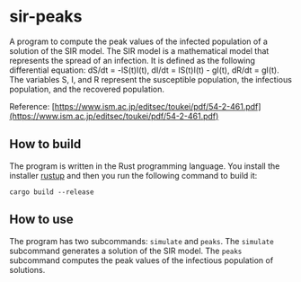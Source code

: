 # sir-peaks
A program to compute the peak values of the infected population of a solution of the SIR model.
The SIR model is a mathematical model that represents the spread of an infection.
It is defined as the following differential equation:
dS/dt = -lS(t)I(t),
dI/dt = lS(t)I(t) - gI(t),
dR/dt = gI(t).
The variables S, I, and R represent the susceptible population, the infectious population, and the recovered population.

Reference: [https://www.ism.ac.jp/editsec/toukei/pdf/54-2-461.pdf](https://www.ism.ac.jp/editsec/toukei/pdf/54-2-461.pdf)

## How to build

The program is written in the Rust programming language.
You install the installer [rustup](https://rustup.rs/) and then you run the following command to build it:
```
cargo build --release
```

## How to use

The program has two subcommands: `simulate` and `peaks`.
The `simulate` subcommand generates a solution of the SIR model.
The `peaks` subcommand computes the peak values of the infectious population of solutions.
